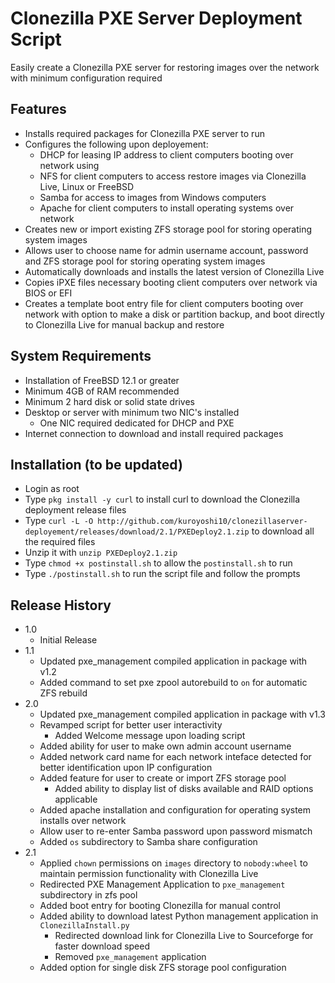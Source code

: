 # Clonezilla PXE Server Deployment Script
Easily create a Clonezilla PXE server for restoring images over the network with minimum configuration required

## Features

- Installs required packages for Clonezilla PXE server to run
- Configures the following upon deployement:
  - DHCP for leasing IP address to client computers booting over network using
  - NFS for client computers to access restore images via Clonezilla Live, Linux or FreeBSD
  - Samba for access to images from Windows computers
  - Apache for client computers to install operating systems over network
- Creates new or import existing ZFS storage pool for storing operating system images
- Allows user to choose name for admin username account, password and ZFS storage pool for storing operating system images
- Automatically downloads and installs the latest version of Clonezilla Live
- Copies iPXE files necessary booting client computers over network via BIOS or EFI
- Creates a template boot entry file for client computers booting over network with option to make a disk or partition backup, and boot directly to Clonezilla Live for manual backup and restore

## System Requirements 

- Installation of FreeBSD 12.1 or greater
- Minimum 4GB of RAM recommended
- Minimum 2 hard disk or solid state drives
- Desktop or server with minimum two NIC's installed
  - One NIC required dedicated for DHCP and PXE
- Internet connection to download and install required packages

## Installation (to be updated)

- Login as root
- Type `pkg install -y curl` to install curl to download the Clonezilla deployment release files
- Type `curl -L -O http://github.com/kuroyoshi10/clonezillaserver-deployement/releases/download/2.1/PXEDeploy2.1.zip` to download all the required files
- Unzip it with `unzip PXEDeploy2.1.zip`
- Type `chmod +x postinstall.sh` to allow the `postinstall.sh` to run
- Type `./postinstall.sh` to run the script file and follow the prompts

## Release History

- 1.0
  - Initial Release
- 1.1
  - Updated pxe_management compiled application in package with v1.2
  - Added command to set pxe zpool autorebuild to `on` for automatic ZFS rebuild
- 2.0
  - Updated pxe_management compiled application in package with v1.3
  - Revamped script for better user interactivity
    - Added Welcome message upon loading script
  - Added ability for user to make own admin account username
  - Added network card name for each network inteface detected for better identification upon IP configuration
  - Added feature for user to create or import ZFS storage pool
    - Added ability to display list of disks available and RAID options applicable
  - Added apache installation and configuration for operating system installs over network
  - Allow user to re-enter Samba password upon password mismatch
  - Added `os` subdirectory to Samba share configuration
- 2.1
  - Applied `chown` permissions on `images` directory to `nobody:wheel` to maintain permission functionality with Clonezilla Live
  - Redirected PXE Management Application to `pxe_management` subdirectory in zfs pool
  - Added boot entry for booting Clonezilla for manual control
  - Added ability to download latest Python management application in `ClonezillaInstall.py`
    - Redirected download link for Clonezilla Live to Sourceforge for faster download speed
    - Removed `pxe_management` application
  - Added option for single disk ZFS storage pool configuration
